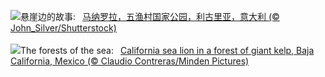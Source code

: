 ![](https://www.bing.com/th?id=OHR.ManarolaItaly_ZH-CN2837915120_UHD.jpg&w=1000)悬崖边的故事:&nbsp;&ensp;[马纳罗拉，五渔村国家公园，利古里亚，意大利 (© John_Silver/Shutterstock)](https://www.bing.com/th?id=OHR.ManarolaItaly_ZH-CN2837915120_UHD.jpg)
<br><br/>
![](https://www.bing.com/th?id=OHR.KelpForest_EN-US4745308334_UHD.jpg&w=1000)The forests of the sea:&nbsp;&ensp;[California sea lion in a forest of giant kelp, Baja California, Mexico (© Claudio Contreras/Minden Pictures)](https://www.bing.com/th?id=OHR.KelpForest_EN-US4745308334_UHD.jpg)
<br><br/>
